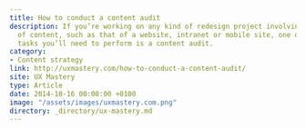 ```yaml
---
title: How to conduct a content audit
description: If you’re working on any kind of redesign project involving a large amount
  of content, such as that of a website, intranet or mobile site, one of the first
  tasks you’ll need to perform is a content audit.
category:
- Content strategy
link: http://uxmastery.com/how-to-conduct-a-content-audit/
site: UX Mastery
type: Article
date: 2014-10-16 00:00:00 +0100
image: "/assets/images/uxmastery.com.png"
directory: _directory/ux-mastery.md
---
```

